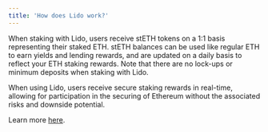 ```yaml
---
title: 'How does Lido work?'
---
```


When staking with Lido, users receive stETH tokens on a 1:1 basis representing their staked ETH. stETH balances can be used like regular ETH to earn yields and lending rewards, and are updated on a daily basis to reflect your ETH staking rewards. Note that there are no lock-ups or minimum deposits when staking with Lido.

When using Lido, users receive secure staking rewards in real-time, allowing for participation in the securing of Ethereum without the associated risks and downside potential.

Learn more [here](https://blog.lido.fi/how-lido-works/).
